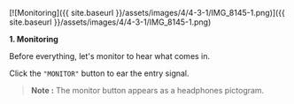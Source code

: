 ---
---

[![Monitoring]({{ site.baseurl }}/assets/images/4/4-3-1/IMG_8145-1.png)]({{
site.baseurl }}/assets/images/4/4-3-1/IMG_8145-1.png)

**1. Monitoring**

Before everything, let's monitor to hear what comes in.

Click the `"MONITOR"` button to ear the entry signal.

> **Note :** The monitor button appears as a headphones pictogram.
